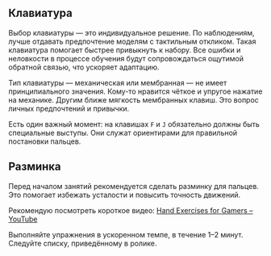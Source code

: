 ## Клавиатура

Выбор клавиатуры — это индивидуальное решение. По наблюдениям, лучше отдавать предпочтение моделям с тактильным откликом. Такая клавиатура помогает быстрее привыкнуть к набору. Все ошибки и неловкости в процессе обучения будут сопровождаться ощутимой обратной связью, что ускоряет адаптацию.

Тип клавиатуры — механическая или мембранная — не имеет принципиального значения. Кому-то нравится чёткое и упругое нажатие на механике. Другим ближе мягкость мембранных клавиш. Это вопрос личных предпочтений и привычки.

Есть один важный момент: на клавишах `F` и `J` обязательно должны быть специальные выступы. Они служат ориентирами для правильной постановки пальцев.


## Разминка

Перед началом занятий рекомендуется сделать разминку для пальцев. Это помогает избежать усталости и повысить точность движений.

Рекомендую посмотреть короткое видео:
[Hand Exercises for Gamers – YouTube](https://www.youtube.com/watch?v=H6y0D_8kRoU&t=19s)

Выполняйте упражнения в ускоренном темпе, в течение 1–2 минут. Следуйте списку, приведённому в ролике.